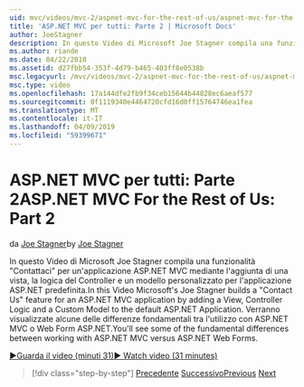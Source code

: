 ```yaml
---
uid: mvc/videos/mvc-2/aspnet-mvc-for-the-rest-of-us/aspnet-mvc-for-the-rest-of-us-part-2
title: 'ASP.NET MVC per tutti: Parte 2 | Microsoft Docs'
author: JoeStagner
description: In questo Video di Microsoft Joe Stagner compila una funzionalità "Contattaci" per un'applicazione ASP.NET MVC mediante l'aggiunta di una vista, la logica del Controller e un modello personalizzato a t...
ms.author: riande
ms.date: 04/22/2010
ms.assetid: d27fbb54-353f-4d79-b465-403ff8e0538b
msc.legacyurl: /mvc/videos/mvc-2/aspnet-mvc-for-the-rest-of-us/aspnet-mvc-for-the-rest-of-us-part-2
msc.type: video
ms.openlocfilehash: 17a144dfe2fb9f34ceb15644b44828ec6aeaf577
ms.sourcegitcommit: 0f1119340e4464720cfd16d0ff15764746ea1fea
ms.translationtype: MT
ms.contentlocale: it-IT
ms.lasthandoff: 04/09/2019
ms.locfileid: "59399671"
---
```

# <a name="aspnet-mvc-for-the-rest-of-us-part-2"></a><span data-ttu-id="e89b5-103">ASP.NET MVC per tutti: Parte 2</span><span class="sxs-lookup"><span data-stu-id="e89b5-103">ASP.NET MVC For the Rest of Us: Part 2</span></span>

<span data-ttu-id="e89b5-104">da [Joe Stagner](https://github.com/JoeStagner)</span><span class="sxs-lookup"><span data-stu-id="e89b5-104">by [Joe Stagner](https://github.com/JoeStagner)</span></span>

<span data-ttu-id="e89b5-105">In questo Video di Microsoft Joe Stagner compila una funzionalità "Contattaci" per un'applicazione ASP.NET MVC mediante l'aggiunta di una vista, la logica del Controller e un modello personalizzato per l'applicazione ASP.NET predefinita.</span><span class="sxs-lookup"><span data-stu-id="e89b5-105">In this Video Microsoft's Joe Stagner builds a "Contact Us" feature for an ASP.NET MVC application by adding a View, Controller Logic and a Custom Model to the default ASP.NET Application.</span></span> <span data-ttu-id="e89b5-106">Verranno visualizzate alcune delle differenze fondamentali tra l'utilizzo con ASP.NET MVC o Web Form ASP.NET.</span><span class="sxs-lookup"><span data-stu-id="e89b5-106">You'll see some of the fundamental differences between working with ASP.NET MVC versus ASP.NET Web Forms.</span></span>

[<span data-ttu-id="e89b5-107">&#9654;Guarda il video (minuti 31)</span><span class="sxs-lookup"><span data-stu-id="e89b5-107">&#9654; Watch video (31 minutes)</span></span>](https://channel9.msdn.com/Blogs/ASP-NET-Site-Videos/aspnet-mvc-for-the-rest-of-us-part-2)

> [!div class="step-by-step"]
> <span data-ttu-id="e89b5-108">[Precedente](aspnet-mvc-for-the-rest-of-us-part-1.md)
> [Successivo](aspnet-mvc-for-the-rest-of-us-part-3.md)</span><span class="sxs-lookup"><span data-stu-id="e89b5-108">[Previous](aspnet-mvc-for-the-rest-of-us-part-1.md)
[Next](aspnet-mvc-for-the-rest-of-us-part-3.md)</span></span>
